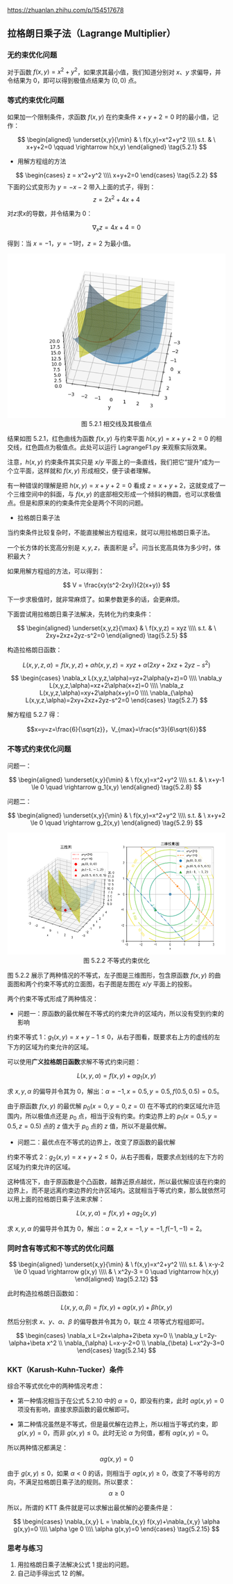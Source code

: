 https://zhuanlan.zhihu.com/p/154517678


## 拉格朗日乘子法（Lagrange Multiplier）

### 无约束优化问题

对于函数 $f(x,y)=x^2+y^2$，如果求其最小值，我们知道分别对 $x、y$ 求偏导，并令结果为 0，即可以得到极值点结果为 $(0,0)$ 点。

### 等式约束优化问题

如果加一个限制条件，求函数 $f(x,y)$ 在约束条件 $x+y+2=0$ 时的最小值，记作：

$$
\begin{aligned}
\underset{x,y}{\min} & \ f(x,y)=x^2+y^2
\\\\
s.t. & \ x+y+2=0 \qquad \rightarrow h(x,y)
\end{aligned}
\tag{5.2.1}
$$

- 用解方程组的方法

$$
\begin{cases}
    z = x^2+y^2
    \\\\
    x+y+2=0
\end{cases}
\tag{5.2.2}
$$
下面的公式变形为 $y=-x-2$ 带入上面的式子，得到：
$$
z=2x^2+4x+4 \tag{5.2.3}
$$

对$z$求$x$的导数，并令结果为 0：

$$
\nabla_x z = 4x+4 = 0 \tag{5.2.4}
$$

得到：当 $x=-1，y=-1$时，$z=2$ 为最小值。

<img src="./images/5.2.1.png" />

<center>图 5.2.1 相交线及其极值点</center>

结果如图 5.2.1，红色曲线为函数 $f(x,y)$ 与约束平面 $h(x,y)=x+y+2=0$ 的相交线，红色圆点为极值点。此处可以运行 LagrangeF1.py 来观察实际效果。

注意，$h(x,y)$ 约束条件其实只是 $x/y$ 平面上的一条直线，我们把它“提升”成为一个立平面，这样就和 $f(x,y)$ 形成相交，便于读者理解。

有一种错误的理解是把 $h(x,y)=x+y+2=0$ 看成 $z=x+y+2$，这就变成了一个三维空间中的斜面，与 $f(x,y)$ 的底部相交形成一个倾斜的椭圆，也可以求极值点。但是和原来的约束条件完全是两个不同的问题。

- 拉格朗日乘子法

当约束条件比较复杂时，不能直接解出方程组来，就可以用拉格朗日乘子法。

一个长方体的长宽高分别是 $x,y,z$，表面积是 $s^2$。问当长宽高具体为多少时，体积最大？

如果用解方程组的方法，可以得到：

$$
V = \frac{xy(s^2-2xy)}{2(x+y)}
$$

下一步求极值时，就非常麻烦了。如果参数更多的话，会更麻烦。

下面尝试用拉格朗日乘子法解决，先转化为约束条件：

$$
\begin{aligned}
    \underset{x,y,z}{\max} & \ f(x,y,z) = xyz
    \\\\
    s.t. & \ 2xy+2xz+2yz-s^2=0
\end{aligned}
\tag{5.2.5}
$$

构造拉格朗日函数：

$$
L(x,y,z,\alpha)=f(x,y,z)+\alpha h(x,y,z)=xyz+\alpha(2xy+2xz+2yz-s^2) \tag{5.2.6}
$$

$$
\begin{cases}
    \nabla_x L(x,y,z,\alpha)=yz+2\alpha(y+z)=0
    \\\\
    \nabla_y L(x,y,z,\alpha)=xz+2\alpha(x+z)=0
    \\\\
    \nabla_z L(x,y,z,\alpha)=xy+2\alpha(x+y)=0
    \\\\
    \nabla_{\alpha} L(x,y,z,\alpha)=2xy+2xz+2yz-s^2=0
\end{cases}
\tag{5.2.7}
$$

解方程组 5.2.7 得：

$$x=y=z=\frac{6}{\sqrt{z}}，V_{max}=\frac{s^3}{6\sqrt{6}}$$


### 不等式约束优化问题

问题一：

$$
\begin{aligned}
\underset{x,y}{\min} & \ f(x,y)=x^2+y^2
\\\\
s.t. & \ x+y-1 \le 0 \quad \rightarrow g_1(x,y)
\end{aligned}
\tag{5.2.8}
$$

问题二：

$$
\begin{aligned}
\underset{x,y}{\min} & \ f(x,y)=x^2+y^2
\\\\
s.t. & \ x+y+2 \le 0 \quad \rightarrow g_2(x,y)
\end{aligned}
\tag{5.2.9}
$$


<img src="./images/5.2.2.png" />

<center>图 5.2.2 不等式约束优化</center>

图 5.2.2 展示了两种情况的不等式，左子图是三维图形，包含原函数 $f(x,y)$ 的曲面图和两个约束不等式的立面图，右子图是左图在 $x/y$ 平面上的投影。

两个约束不等式形成了两种情况：

- 问题一：原函数的最优解在不等式的约束允许的区域内，所以没有受到约束的影响

约束不等式 1：$g_1(x,y)=x+y-1 \le 0$，从右子图看，既要求右上方的虚线的左下方的区域为约束允许的区域。

可以使用**广义拉格朗日函数**求解不等式约束问题：

$$
L(x,y,\alpha)=f(x,y)+\alpha g_1(x,y) \tag{5.2.10}
$$

求 $x,y,\alpha$ 的偏导并令其为 0，解出：$\alpha=-1,x=0.5,y=0.5,f(0.5,0.5)=0.5$。

由于原函数 $f(x,y)$ 的最优解 $p_0(x=0,y=0,z=0)$ 在不等式的约束区域允许范围内，所以极值点还是 $p_0$ 点，相当于没有约束。约束边界上的 $p_1(x=0.5,y=0.5,z=0.5)$ 点的 $z$ 值大于 $p_0$ 点的 $z$ 值，所以不是最优解。

- 问题二：最优点在不等式的边界上，改变了原函数的最优解

约束不等式 2：$g_2(x,y)=x+y+2 \le 0$，从右子图看，既要求点划线的左下方的区域为约束允许的区域。

这种情况下，由于原函数是个凸函数，越靠近原点越优，所以最优解应该在约束的边界上，而不是远离约束边界的允许区域内。这就相当于等式约束，那么就依然可以用上面的拉格朗日乘子法来求解：

$$
L(x,y,\alpha)=f(x,y)+\alpha g_2(x,y) \tag{5.2.11}
$$

求 $x,y,\alpha$ 的偏导并令其为 0，解出：$\alpha=2,x=-1,y=-1,f(-1,-1)=2$。

### 同时含有等式和不等式的优化问题

$$
\begin{aligned}
\underset{x,y}{\min}  & \ f(x,y)=x^2+y^2
\\\\
s.t. & \ x-y-2 \le 0 \quad \rightarrow g(x,y)
\\\\
& \ x^2y-3 = 0 \quad \rightarrow h(x,y)
\end{aligned}
\tag{5.2.12}
$$

此时构造拉格朗日函数如：

$$
L(x,y,\alpha,\beta)=f(x,y)+\alpha g(x,y)+\beta h(x,y) \tag{5.2.13}
$$

然后分别求 $x、y、\alpha、\beta$ 的偏导数并令其为 0，联立 4 项等式方程组即可。

$$
\begin{cases}
    \nabla_x L=2x+\alpha+2\beta xy=0
    \\
    \nabla_y L=2y-\alpha+\beta x^2
    \\
    \nabla_{\alpha} L=x-y-2=0
    \\
    \nabla_{\beta} L=x^2y-3=0
\end{cases}
\tag{5.2.14}
$$

### KKT（Karush-Kuhn-Tucker）条件

综合不等式优化中的两种情况考虑：
- 第一种情况相当于在公式 5.2.10 中的 $\alpha=0$，即没有约束，此时 $\alpha g(x,y)=0$ 项没有影响，直接求原函数的最优解即可。

- 第二种情况虽然是不等式，但是最优解在边界上，所以相当于等式约束，即 $g(x,y)=0$，而非 $g(x,y) \le 0$。此时无论 $\alpha$ 为何值，都有 $\alpha g(x,y)=0$。

所以两种情况都满足：
$$
\alpha g(x,y)=0 \tag{5.2.15}
$$

由于 $g(x,y) \le 0$，如果 $\alpha<0$ 的话，则相当于 $\alpha g(x,y) \ge 0$，改变了不等号的方向，不满足拉格朗日乘子法的规则。所以要求：
$$
\alpha \ge 0 \tag{5.2.16}
$$

所以，所谓的 KTT 条件就是可以求解出最优解的必要条件是：

$$
\begin{cases}
    \nabla_{x,y} L = \nabla_{x,y} f(x,y)+\nabla_{x,y}  \alpha g(x,y)=0
    \\\\
    \alpha \ge 0
    \\\\
    \alpha g(x,y)=0
\end{cases}
\tag{5.2.15}
$$


### 思考与练习

1. 用拉格朗日乘子法解决公式 1 提出的问题。
2. 自己动手得出式 12 的解。
